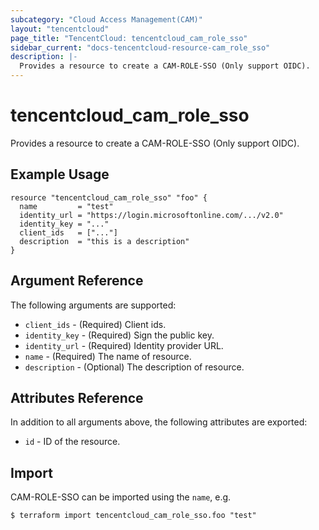 ```yaml
---
subcategory: "Cloud Access Management(CAM)"
layout: "tencentcloud"
page_title: "TencentCloud: tencentcloud_cam_role_sso"
sidebar_current: "docs-tencentcloud-resource-cam_role_sso"
description: |-
  Provides a resource to create a CAM-ROLE-SSO (Only support OIDC).
---
```


# tencentcloud_cam_role_sso

Provides a resource to create a CAM-ROLE-SSO (Only support OIDC).

## Example Usage

```hcl
resource "tencentcloud_cam_role_sso" "foo" {
  name         = "test"
  identity_url = "https://login.microsoftonline.com/.../v2.0"
  identity_key = "..."
  client_ids   = ["..."]
  description  = "this is a description"
}
```

## Argument Reference

The following arguments are supported:

* `client_ids` - (Required) Client ids.
* `identity_key` - (Required) Sign the public key.
* `identity_url` - (Required) Identity provider URL.
* `name` - (Required) The name of resource.
* `description` - (Optional) The description of resource.

## Attributes Reference

In addition to all arguments above, the following attributes are exported:

* `id` - ID of the resource.



## Import

CAM-ROLE-SSO can be imported using the `name`, e.g.

```
$ terraform import tencentcloud_cam_role_sso.foo "test"
```

